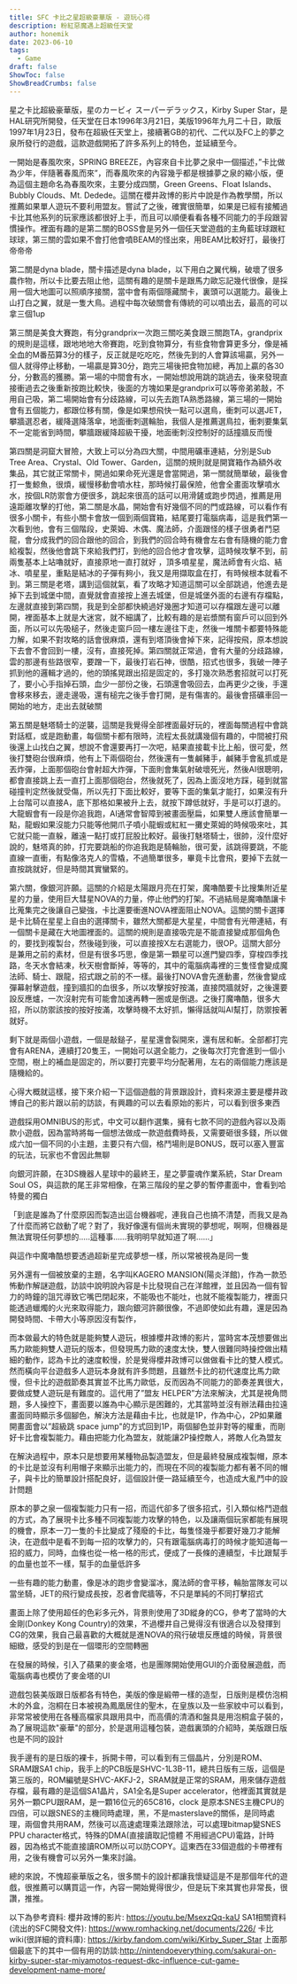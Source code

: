 ```yaml
---
title: SFC 卡比之星超級豪華版 - 遊玩心得
description: 粉紅惡魔遇上超級任天堂
author: honemik
date: 2023-06-10
tags:
  - Game
draft: false
ShowToc: false
ShowBreadCrumbs: false
---
```

星之卡比超級豪華版，星のカービィ スーパーデラックス，Kirby Super Star，是HAL研究所開發，任天堂在日本1996年3月21日，美版1996年九月二十日，歐版1997年1月23日，發布在超級任天堂上，接續著GB的初代、二代以及FC上的夢之泉所發行的遊戲，這款遊戲開拓了許多系列上的特色，並延續至今。

一開始是春風吹來，SPRING BREEZE，內容來自卡比夢之泉中一個描述，”卡比做為少年，伴隨著春風而來”，而春風吹來的內容幾乎都是根據夢之泉的縮小版，便為這個主題命名為春風吹來，主要分成四關，Green Greens、Float Islands、Bubbly Clouds、Mt. Dedede。這關在櫻井政博的影片中說是作為教學關，所以推薦如果單人遊玩不要利用盟友。嘗試了之後，確實很簡單，如果是已經有接觸過卡比其他系列的玩家應該都很好上手，而且可以順便看看各種不同能力的手段跟習慣操作。裡面有趣的是第二關的BOSS會是另外一個任天堂遊戲的主角藍球球跟紅球球，第三關的雲如果不會打他會噴BEAM的怪出來，用BEAM比較好打，最後打帝帝帝

第二關是dyna blade，關卡描述是dyna blade，以下用白之翼代稱，破壞了很多農作物，所以卡比要去阻止他，這關有趣的是關卡是跟馬力歐忘記幾代很像，是採用一個大地圖可以照順序接關，當中會有兩個隱藏關卡，裏頭可以選能力。最後上山打白之翼，就是一隻大鳥。過程中每次破關會有傳統的可以噴出去，最高的可以拿三個1up

第三關是美食大賽跑，有分grandprix一次跑三關吃美食跟三關跑TA，grandprix的規則是這樣，跟地地地大帝賽跑，吃到食物算分，有些食物會算更多分，像是補全血的M番茄算3分的樣子，反正就是吃吃吃，然後先到的人會算該場贏，另外一個人就得停止移動，一場贏是算30分，跑完三場後把食物加總，再加上贏的各30分，分數高的獲勝。第一場的中間會有水，一開始想說用跳的跳過去，後來發現直接衝過去之後重新按跑比較快，後面的方塊如果是grandprix可以等帝弟弟敲，不用自己吸，第二場開始會有分歧路線，可以先去跑TA熟悉路線，第三場的一開始會有五個能力，都跟位移有關，像是如果想飛快一點可以選鳥，衝刺可以選JET，攀牆選忍者，緩降選降落傘，地面衝刺選輪胎，我個人是推薦選鳥拉，衝刺要集氣不一定能省到時間，攀牆跟緩降超級干擾，地面衝刺沒控制好的話撞牆反而慢

第四關是洞窟大冒險，大致上可以分為四大關，中間用礦車連結，分別是Sub Tree Area、Crystal、Old Tower、Garden，這關的規則就是開寶箱作為額外收集品，其它就正常關卡，開過如果命死光還是會當開過，第一關就簡單破，最後會打一隻鯨魚，很煩，緩慢移動會噴水柱，那時候打最保險，他會全畫面攻擊噴水水，按個LR防禦會方便很多，跳起來很高的話可以用滑鏟或跑步閃過，推薦是用遠距離攻擊的打他，第二關是水晶，開始會有好幾個不同的門或路線，可以看作有很多小關卡，有些小關卡會放一個到兩個寶箱，結尾要打電腦病毒，這是我們第一次看到他，會有三個階段，史萊姆、木偶、魔法師，介面跟怪的樣子很勇者鬥惡龍，會分成我們的回合跟他的回合，到我們的回合時有機會左右會有隨機的能力會給複製，然後他會跳下來給我們打，到他的回合他才會攻擊，這時候攻擊不到，前兩隻基本上站嚕就好，直接原地一直打就好 ，頂多噴星星，魔法師會有火焰、結冰、噴星星，重點是結冰的子彈有夠小，我又是用擷取盒在打，有時候根本就看不到。第三關是老塔，講到這個就氣，看了攻略才知道這關可以全部跳過，他進去是掉下去到城堡中間，直覺就會直接按上進去城堡，但是城堡外面的右邊有存檔點，左邊就直接到第四關，我是到全部都快繞過好幾圈才知道可以存檔跟左邊可以離開，裡面基本上就是大迷宮，就不細講了，比較有趣的是岩漿關有窗戶可以回到外面，所以可以先吸槌子，然後走窗戶回一樓左邊往下走，然後一堆關卡都要特殊能力解，如果不對攻略的話會很麻煩，還有到塔頂後會掉下來，記得按飛，原本想說下去會不會回到一樓，沒有，直接死掉。第四關就正常過，會有大量的分歧路線，雲的那邊有些路很窄，要蹭一下，最後打岩石神，很酷，招式也很多，我破一陣子抓到他的邏輯才過的，他的頭搖晃跟出招是固定的，多打幾次熟悉套招就可以打死了，要小心手指掉石頭，血少一部份之後，石頭還會吸回去，血再更少之後，手還會移來移去，邊走邊吸，還有槌完之後手會打開，是有傷害的。最後會搭礦車回一開始的地方，走出去就破關

第五關是魅塔騎士的逆襲，這關是我覺得全部裡面最好玩的，裡面每關過程中會跳對話框，或是跑動畫，每個關卡都有限時，流程太長就講幾個有趣的，中間被打飛後還上山找白之翼，想說不會還要再打一次吧，結果直接載卡比上船，很可愛，然後打雙砲台很麻煩，他有上下兩個砲台，然後還有一隻鹹豬手，鹹豬手會亂抓或是丟炸彈，上面那個砲台會射超大炸彈，下面則會集氣射破壞死光，然後AI很聰明，都會直接跳上去一直打上面那個砲台，然後就死了，因為上面沒地方踩，碰到就當碰撞判定然後就受傷，所以先打下面比較好，要等下面的集氣才能打，如果沒有升上台階可以直接A，底下那格如果被升上去，就按下蹲低就好，手是可以打退的。大龍蝦會有一段是你追我跑，AI通常會智障到被畫面壓扁，如果雙人應該會簡單一點，龍蝦如果沒能力只能等他開爪子噴小龍蝦或紅紅一攤史萊姆的時候吸來吐，其它就只能一直躲，離遠一點打或打屁股比較好。最後打魅塔騎士，很帥，沒什麼好說的，魅塔真的帥，打完要跳船的你追我跑是騎輪胎，很可愛，該跳得要跳，不能直線一直衝，有點像洛克人的雪橇，不過簡單很多，畢竟卡比會飛，要掉下去就一直按跳就好，但是時間其實蠻緊的。

第六關，像銀河許願。這關的介紹是太陽跟月亮在打架，魔嚕酷要卡比搜集附近星星的力量，使用巨大彗星NOVA的力量，停止他們的打架。不過結局是魔嚕酷讓卡比蒐集完之後讓自己變強，卡比還要衝進NOVA裡面阻止NOVA。這關的關卡選擇是卡比騎在星星上自由的選擇關卡，雖然大關都是大星星，中間會有光帶連結，有一個關卡是藏在大地圖裡面的。這關的規則是直接吸完是不能直接變成那個角色的，要找到複製台，然後碰到後，可以直接按X左右選能力，很OP。這關大部分是兼用之前的素材，但是有很多巧思，像是第一顆星可以進門變四季，穿梭四季找路，冬天水會結凍，秋天樹會斷掉，等等的，其中的電腦病毒裡的三隻怪會變成魔法師、騎士、跟龍，招式跟之前的不一樣。最後打NOVA會先進動畫，然後會變成彈幕射擊遊戲，撞到牆扣的血很多，所以攻擊按好按滿，直接閃牆就好，之後還要設反應爐，一次沒射完有可能會加速再轉一圈或是倒退。之後打魔嚕酷，很多大招，所以防禦該按的按好按滿，攻擊時機不太好抓，懶得話就叫AI幫打，防禦按著就好。

剩下就是兩個小遊戲，一個是敲鎚子，星星還會裂開來，還有居和斬。全部都打完會有ARENA，連續打20隻王，一開始可以選全能力，之後每次打完會進到一個小空間，樹上的補血是固定的，所以要打完要平均分配著用，左右的兩個能力應該是隨機給的。

心得大概就這樣，接下來介紹一下這個遊戲的背景跟設計，資料來源主要是櫻井政博自己的影片跟以前的訪談，有興趣的可以去看原始的影片，可以看到很多東西

遊戲採用OMNIBUS的形式，中文可以翻作選集，擁有七款不同的遊戲內容以及兩款小遊戲，因為當時將每一個想法做成一款遊戲費時長，又需要砸很多錢，所以做成六加一個不同的小主題，主要只有六個，格鬥場則是BONUS，既可以塞入豐富的玩法，玩家也不會因此無聊

向銀河許願，在3DS機器人星球中的最終王，星之夢靈魂作業系統，Star Dream Soul OS，與這款的尾王非常相像，在第三階段的星之夢的暫停畫面中，會看到哈特曼的獨白

「到底是誰為了什麼原因而製造出這台機器呢，連我自己也搞不清楚，而我又是為了什麼而將它啟動了呢？對了，我好像還有個尚未實現的夢想呢，啊啊，但機器是無法實現任何夢想的.....這種事......我明明早就知道了啊......」

與這作中魔嚕酷想要透過超新星完成夢想一樣，所以常被視為是同一隻

另外還有一個被放棄的主題，名字叫KAGERO MANSION(陽炎洋館)，作為一款恐怖動作解謎遊戲，訪談中說明說內容是卡比發現自己在洋館裡，並且因為一個有智力的時鐘的詛咒導致它嘴巴閉起來，不能吸也不能吐，也就不能複製能力，裡面只能透過蠟燭的火光來取得能力，跟向銀河許願很像，不過即使如此有趣，還是因為開發時間、卡帶大小等原因沒有製作，

而本做最大的特色就是能夠雙人遊玩，根據櫻井政博的影片，當時宮本茂想要做出馬力歐能夠雙人遊玩的版本，但發現馬力歐的速度太快，雙人很難同時操控做出精細的動作，認為卡比的速度較慢，於是覺得櫻井政博可以做做看卡比的雙人模式。然而橫向平台遊戲多人遊玩本身就有許多問題，且雖然卡比的初代速度比馬力歐慢，但卡比的遊戲節奏其實並不比馬力歐低，反而因為不同能力的節奏差異很大，要做成雙人遊玩是有難度的。這代用了”盟友 HELPER”方法來解決，尤其是視角問題，多人操控下，畫面要以誰為中心顯示是困難的，尤其當時並沒有辦法藉由拉遠畫面同時顯示多個腳色，解決方法是藉由卡比，也就是1P，作為中心，2P如果離開畫面會以”超級跳 space jump"的方式回到1P，兩個腳色並非對等的權重，而剛好卡比會複製能力。藉由把能力化為盟友，就能讓2P操控敵人，將敵人化為盟友

在解決過程中，原本只是想要用某種物品製造盟友，但是最終發展成複製帽，原本的卡比是並沒有利用帽子來顯示出能力的，而現在不同的複製能力都有著不同的帽子，與卡比的簡單設計搭配良好，這個設計便一路延續至今，也造成大亂鬥中的設計問題

原本的夢之泉一個複製能力只有一招，而這代卻多了很多招式，引入類似格鬥遊戲的方式，為了展現卡比多種不同複製能力攻擊的特色，以及讓兩個玩家都能有展現的機會，原本一刀一隻的卡比變成了殘廢的卡比，每隻怪幾乎都要好幾刀才能解決，在遊戲中是看不到每一招的攻擊力的，只有跟電腦病毒打的時候才能知道每一招的威力，同時，血條也從一格一格的形式，便成了一長條的連續型，卡比跟幫手的血量也並不一樣，幫手的血量低許多

一些有趣的能力動畫，像是冰的跑步會變溜冰，魔法師的會平移，輪胎當隊友可以當坐騎，JET的飛行變成長按，忍者會爬牆等，不只是單純的不同打擊招式

畫面上除了使用超任的色彩多元外，背景則使用了3D縱身的CG，參考了當時的大金剛(Donkey Kong Country)的效果，不過櫻井自己覺得沒有很適合以及發揮到CG的效果，我自己最喜歡的大概就是進NOVA的飛行破壞反應爐的時候，背景很細緻，感受的到是在一個環形的空間轉圈

在發展的時候，引入了蘋果的麥金塔，也是團隊開始使用GUI的介面發展遊戲，而電腦病毒也模仿了麥金塔的UI

遊戲包裝美版跟日版都各有特色，美版的像是緞帶一樣的造型，日版則是模仿泡桐木的外盒，泡桐在日本被視為鳳凰居住的聖木，在皇族以及一些家紋中可以看到，非常常被使用在各種高檔家具跟用具中，而高價的清酒和盤具是用泡桐盒子裝的，為了展現這款"豪華"的部分，於是選用這種包裝，遊戲裏頭的介紹時，美版跟日版也是不同的設計

我手邊有的是日版的裸卡，拆開卡帶，可以看到有三個晶片，分別是ROM、SRAM跟SA1 chip，我手上的PCB版是SHVC-1L3B-11，總共日版有三版，這個是第三版的，ROM編號是SHVC-AKFJ-2，SRAM就是正常的SRAM，用來儲存遊戲存檔，最有趣的是這個SA1晶片，SA1全名是Super accelerator，他裡面其實就是另外一顆CPU跟RAM，是一顆16位元的65C816，clock 是原本SNES主機CPU的四倍，可以跟SNES的主機同時處理，黑，不是masterslave的關係，是同時處理，兩個會共用RAM，然後可以高速處理乘法跟除法，可以處理bitmap變SNES PPU character格式，特殊的DMA(直接讀取記憶體 不用經過CPU)電路，計時器，因為格式不能直接讀ROM所以可以防COPY。這東西在33個遊戲的卡帶裡有用，之後有機會可以另外一集來討論。

總的來說，不愧超豪華版之名，很多關卡的設計都讓我懷疑這是不是那個年代的遊戲，很推薦可以購買這一作，內容一開始覺得很少，但是玩下來其實也非常長，很讚，推推。


以下為參考資料:
櫻井政博的影片: https://youtu.be/MsexzQq-kaU
SA1相關資料(流出的SFC開發文件): https://www.romhacking.net/documents/226/
卡比wiki(很詳細的資料庫): https://kirby.fandom.com/wiki/Kirby_Super_Star
上面那個最底下的其中一個有用的訪談:http://nintendoeverything.com/sakurai-on-kirby-super-star-miyamotos-request-dkc-influence-cut-game-development-name-more/
